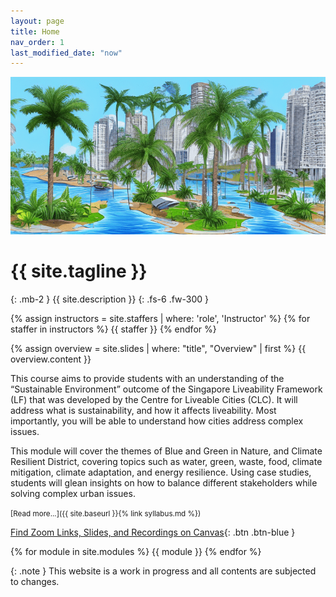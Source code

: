 ```yaml
---
layout: page
title: Home
nav_order: 1
last_modified_date: "now"
---
```


![Image of Cities-In-Nature](./assets/images/palm-tree-river.png)

# {{ site.tagline }}
{: .mb-2 }
{{ site.description }}
{: .fs-6 .fw-300 }

{% assign instructors = site.staffers | where: 'role', 'Instructor' %}
{% for staffer in instructors %}
{{ staffer }}
{% endfor %}

{% assign overview = site.slides | where: "title", "Overview" | first %}
{{ overview.content }}

This course aims to provide students with an understanding of the “Sustainable Environment” outcome of the Singapore Liveability Framework (LF) that was developed by the Centre for Liveable Cities (CLC). It will address what is sustainability, and how it affects liveability. Most importantly, you will be able to understand how cities address complex issues.

This module will cover the themes of Blue and Green in Nature, and Climate Resilient District, covering topics such as water, green, waste, food, climate mitigation, climate adaptation, and energy resilience. Using case studies, students will glean insights on how to balance different stakeholders while solving complex urban issues.

<small>[Read more...]({{ site.baseurl }}{% link syllabus.md %})</small>

[Find Zoom Links, Slides, and Recordings on Canvas](https://canvas.nus.edu.sg/courses/42112){: .btn .btn-blue }

{% for module in site.modules %}
{{ module }}
{% endfor %}


{: .note }
This website is a work in progress and all contents are subjected to changes.

